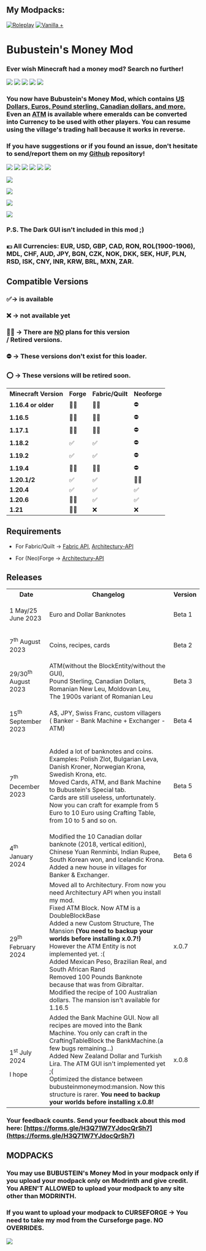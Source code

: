 ## My Modpacks:
[![Roleplay](https://wsrv.nl/?url=https%3A%2F%2Fus-east-1.tixte.net%2Fuploads%2Fbubustein.tixte.co%2Froleplay_vector.svg&n=-1)](https://modrinth.com/modpack/bubustein)
[![Vanilla +](https://wsrv.nl/?url=https%3A%2F%2Fus-east-1.tixte.net%2Fuploads%2Fbubustein.tixte.co%2Fvanilla1_vector.svg&n=-1)](https://modrinth.com/modpack/bubusteins-vanilla)

# Bubustein's Money Mod 

### Ever wish Minecraft had a money mod? Search no further!

<a href="https://modrinth.com/mod/bubustein-money/versions?l=fabric"><img src="https://wsrv.nl/?url=https%3A%2F%2Fcdn.jsdelivr.net%2Fnpm%2F%40intergrav%2Fdevins-badges%403%2Fassets%2Fcozy%2Fsupported%2Ffabric_vector.svg&n=-1"></a>
<a href="https://modrinth.com/mod/bubustein-money/versions?l=quilt"><img src="https://wsrv.nl/?url=https%3A%2F%2Fcdn.jsdelivr.net%2Fnpm%2F%40intergrav%2Fdevins-badges%403%2Fassets%2Fcozy%2Fsupported%2Fquilt_vector.svg&n=-1"></a>
<a href="https://modrinth.com/mod/bubustein-money/versions?l=neoforge"><img src="https://wsrv.nl/?url=https%3A%2F%2Fus-east-1.tixte.net%2Fuploads%2Fbubustein.tixte.co%2Fneoforge_vector.svg&n=-1"></a>
<a href="https://modrinth.com/mod/bubustein-money/versions?l=forge"><img src="https://wsrv.nl/?url=https%3A%2F%2Fcdn.jsdelivr.net%2Fnpm%2F%40intergrav%2Fdevins-badges%403%2Fassets%2Fcozy%2Fsupported%2Fforge_vector.svg&n=-1"></a>
<a href="https://modrinth.com/mod/bubustein-money"><img src="https://wsrv.nl/?url=https%3A%2F%2Fcdn.jsdelivr.net%2Fnpm%2F%40intergrav%2Fdevins-badges%403%2Fassets%2Fcozy%2Favailable%2Fmodrinth_vector.svg&n=-1"></a>


### You now have Bubustein's Money Mod, which contains <u>US Dollars, Euros, Pound sterling, Canadian dollars, and more.</u> Even an <u>ATM</u> is available where emeralds can be converted into Currency to be used with other players. You can resume using the village's trading hall because it works in reverse.

### If you have suggestions or if you found an issue, don't hesitate to send/report them on my <u>Github</u> repository!

<a href="https://patreon.com/bubustein" target="_blank"><img src="https://wsrv.nl/?url=https%3A%2F%2Fcdn.jsdelivr.net%2Fnpm%2F%40intergrav%2Fdevins-badges%403%2Fassets%2Fcozy%2Fdonate%2Fpatreon-singular_vector.svg&n=-1"></a>
<a href="https://ko-fi.com/bubustein" target="_blank"><img src="https://wsrv.nl/?url=https%3A%2F%2Fcdn.jsdelivr.net%2Fnpm%2F%40intergrav%2Fdevins-badges%403%2Fassets%2Fcozy%2Fdonate%2Fkofi-singular_vector.svg&n=-1"></a>
<a href="https://github.com/BUBUSTEIN13/bubustein-money" target="_blank"><img src="https://wsrv.nl/?url=https%3A%2F%2Fcdn.jsdelivr.net%2Fnpm%2F%40intergrav%2Fdevins-badges%403%2Fassets%2Fcozy%2Favailable%2Fgithub_vector.svg&n=-1"></a>
<a href="https://dsc.gg/bubustein" target="_blank"><img src="https://wsrv.nl/?url=https%3A%2F%2Fcdn.jsdelivr.net%2Fnpm%2F%40intergrav%2Fdevins-badges%403%2Fassets%2Fcozy%2Fsocial%2Fdiscord-plural_vector.svg&n=-1"></a>
<a href="https://wiki.bubustein.tk" target="_blank"><img src="https://wsrv.nl/?url=https%3A%2F%2Fcdn.jsdelivr.net%2Fnpm%2F%40intergrav%2Fdevins-badges%403%2Fassets%2Fcozy%2Fdocumentation%2Fgitbook_vector.svg&n=-1"></a>
<a href="https://bubustein.tk" target="_blank"><img src="https://wsrv.nl/?url=https%3A%2F%2Fcdn.jsdelivr.net%2Fnpm%2F%40intergrav%2Fdevins-badges%403%2Fassets%2Fcozy%2Fdocumentation%2Fwebsite_vector.svg&n=-1"></a>


![](https://cdn.modrinth.com/data/QzlWq3M9/images/8dd5f180e341a1777cfab40dfefc7fdd94025f54.png)

![](https://cdn.modrinth.com/data/QzlWq3M9/images/ab8e1e84682685f55246101421ab97ae328188f3.png)

![](https://cdn.modrinth.com/data/QzlWq3M9/images/8707128220dcba47a5537aec6c8affeea1e1d074.png)

![](https://cdn.modrinth.com/data/QzlWq3M9/images/14433fa779767c43b99a1937a75664a069ebb526.png)

### P.S. The Dark GUI isn't included in this mod ;)

### 💶 All Currencies: EUR, USD, GBP, CAD, RON, ROL(1900-1906), MDL, CHF, AUD, JPY, BGN, CZK, NOK, DKK, SEK, HUF, PLN, RSD, ISK, CNY, INR, KRW, BRL, MXN, ZAR.

## Compatible Versions
### ✅-> is available <br>
### ❌ -> not available yet<br>
### 🙅🏻 -> There are <u>NO</u> plans for this version<br>/ Retired versions.
### ⛔ -> These versions don't exist for this loader.<br>
### ⭕ -> These versions will be retired soon.
<table>
  <tr>
    <th><b>Minecraft Version</b></th>
    <th><b>Forge</b></th>
    <th><b>Fabric/Quilt</b></th>
    <th><b>Neoforge</b></th>
  </tr>
<tr>
    <td><b> 1.16.4 or older</b></td>
    <td>🙅🏻</td>
    <td>🙅🏻</td>
    <td>⛔</td></tr><tr>
  <tr>
    <td><b> 1.16.5</b></td>
    <td>🙅🏻</td>
    <td>🙅🏻</td>
    <td>⛔</td></tr><tr>
<td><b> 1.17.1</b></td>
    <td>🙅🏻</td>
    <td>🙅🏻</td>
    <td>⛔</td></tr>
  <tr>
<td><b>1.18.2</b></td>
    <td>✅</td>
    <td>✅</td>
    <td>⛔</td></tr>
<tr><td><b>1.19.2</b></td>
    <td>✅</td>
    <td>✅</td>
    <td>⛔</td></tr>
<tr><td><b>1.19.4</b></td>
    <td>🙅🏻</td>
    <td>🙅🏻</td>
    <td>⛔</td></tr>
<tr><td><b>1.20.1/2</b></td>
    <td>✅</td>
    <td>✅</td>
    <td>🙅🏻</td></tr>
<tr><td><b>1.20.4</b></td>
    <td>✅</td>
    <td>✅</td>
    <td>✅</td>
  </tr>
<tr><td><b>1.20.6</b></td>
    <td>🙅🏻</td>
    <td>✅</td>
    <td>✅</td>
</tr>
<tr><td><b>1.21</b></td>
  <td>🙅🏻</td>
  <td>❌</td>
  <td>❌</td>
</tr>
</table> 

## <b>Requirements</b>
- For Fabric/Quilt -> <a href="https://modrinth.com/mod/fabric-api">Fabric API</a>, [Architectury-API](https://modrinth.com/mod/architectury-api)

- For (Neo)Forge -> [Architectury-API](https://modrinth.com/mod/architectury-api)
  

## Releases

 <table>
  <tr>
    <th>Date</th>
    <th>Changelog</th>
    <th>Version</th>
  </tr>
  <tr>
    <td><p> 1 May/25 June 2023 </p></td>
    <td>Euro and Dollar Banknotes</td>
    <td>Beta 1</td>
  </tr>
  <tr>
  <td><p> 7<sup>th</sup> August 2023 </p></td>
    <td>Coins, recipes, cards</td>
    <td>Beta 2</td>
  </tr>
<tr>
  <td><p> 29/30<sup>th</sup> August 2023 </p></td>
    <td>ATM(without the BlockEntity/without the GUI), <br> Pound Sterling, Canadian Dollars, <br> Romanian New Leu, Moldovan Leu, <br>The 1900s variant of Romanian Leu</td>
    <td>Beta 3</td>
  </tr>
<tr>
  <td><p>15<sup>th</sup> September 2023 </p></td>
    <td><p>A$, JPY, Swiss Franc, custom villagers <br> ( Banker - Bank Machine + Exchanger - ATM)</p></td>
    <td>Beta 4</td>
  </tr>
<tr>
  <td><p>7<sup>th</sup> December 2023 </p></td>
    <td><p>Added a lot of banknotes and coins.<br>
Examples: Polish Zlot, Bulgarian Leva, Danish Kroner, Norwegian Krona, Swedish Krona, etc.
<br> Moved Cards, ATM, and Bank Machine to Bubustein's Special tab.<br>
Cards are still useless, unfortunately.<br>
Now you can craft for example from 5 Euro to 10 Euro using Crafting Table, <br> from 10 to 5 and so on.</p></td>
    <td>Beta 5</td>
  </tr>
<tr>
  <td><p>4<sup>th</sup> January 2024 </p></td>
    <td>Modified the 10 Canadian dollar banknote (2018, vertical edition), Chinese Yuan Renminbi, Indian Rupee, South Korean won, and Icelandic Krona. Added a new house in villages for Banker & Exchanger.</td>
    <td>Beta 6</td>
  </tr>
<tr>
  <td><p>29<sup>th</sup> February 2024</p></td>
    <td>Moved all to Architectury. From now you need Architectury API when you install my mod. <br> Fixed ATM Block. Now ATM is a DoubleBlockBase <br> Added a new Custom Structure, The Mansion <b>(You need to backup your worlds before installing x.0.7!)</b> <br> However the ATM Entity is not implemented yet. :( <br> Added Mexican Peso, Brazilian Real, and South African Rand <br> Removed 100 Pounds Banknote because that was from Gibraltar. Modified the recipe of 100 Australian dollars. The mansion isn't available for 1.16.5</td>
    <td>x.0.7</td>
  </tr>
   <tr>
     <td><p>1<sup>st</sup> July 2024</p> I hope</td>
     <td>Added the Bank Machine GUI. Now all recipes are moved into the Bank Machine. You only can craft in the CraftingTableBlock the BankMachine.(a few bugs remaining...)<br>
       Added New Zealand Dollar and Turkish Lira. The ATM GUI isn't implemented yet ;( <br>
     Optimized the distance between bubusteinmoneymod:mansion. Now this structure is rarer.
     <b>You need to backup your worlds before installing x.0.8!</b>
     </td>
     <td>x.0.8</td>
   </tr>
</table> 

### Your feedback counts. Send your feedback about this mod here: [https://forms.gle/H3Q71W7YJdocQrSh7](https://forms.gle/H3Q71W7YJdocQrSh7)

## <b>MODPACKS</b>
### You may use BUBUSTEIN's Money Mod in your modpack only if you upload your modpack only on Modrinth and give credit. You AREN'T ALLOWED to upload your modpack to any site other than MODRINTH.
### If you want to upload your modpack to CURSEFORGE -> You need to take my mod from the Curseforge page. NO OVERRIDES.
<a href="https://www.curseforge.com/minecraft/mc-mods/bubustein-money"><img src="https://wsrv.nl/?url=https%3A%2F%2Fcdn.jsdelivr.net%2Fnpm%2F%40intergrav%2Fdevins-badges%403%2Fassets%2Fcozy%2Favailable%2Fcurseforge_vector.svg&n=-1"></a>

